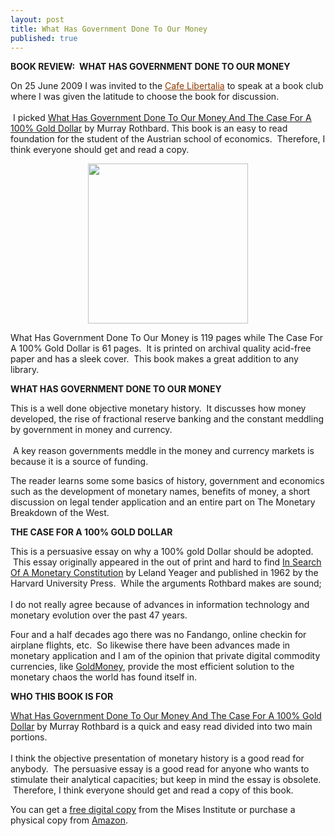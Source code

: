 ```yaml
---
layout: post
title: What Has Government Done To Our Money
published: true
---
```

<p><strong>BOOK REVIEW:  WHAT HAS GOVERNMENT DONE TO OUR MONEY</strong></p>
<p>On 25 June 2009 I was invited to the <a style="color: #8e3900; text-decoration: underline;" title="cafe libertalia" href="http://www.cafelibertalia.com/" target="_blank">Cafe Libertalia</a> to speak at a book club where I was given the latitude to choose the book for discussion.<br/><br/>  I picked <a title="what has government done to our money" href="http://www.runtogold.com/whathasgovernmentdonetoourmoneybook" target="_blank">What Has Government Done To Our Money And The Case For A 100% Gold Dollar</a> by Murray Rothbard. This book is an easy to read foundation for the student of the Austrian school of economics.  Therefore, I think everyone should get and read a copy.</p>
<p style="text-align: center;"><a href="http://www.runtogold.com/whathasgovernmentdonetoourmoneybook" target="_blank"><img class="aligncenter" title="what has government done to our money" src="{{ site.baseurl }}/images/what-has-government-done-to-our-money.jpg" alt="" width="256" height="256" /></a></p>
<p>What Has Government Done To Our Money is 119 pages while The Case For A 100% Gold Dollar is 61 pages.  It is printed on archival quality acid-free paper and has a sleek cover.  This book makes a great addition to any library.</p>
<p><strong>WHAT HAS GOVERNMENT DONE TO OUR MONEY</strong></p>
<p>This is a well done objective monetary history.  It discusses how money developed, the rise of fractional reserve banking and the constant meddling by government in money and currency.<br/><br/>  A key reason governments meddle in the money and currency markets is because it is a source of funding.</p>
<p>The reader learns some some basics of history, government and economics such as the development of monetary names, benefits of money, a short discussion on legal tender application and an entire part on The Monetary Breakdown of the West.</p>
<p><strong>THE CASE FOR A 100% GOLD DOLLAR</strong></p>
<p>This is a persuasive essay on why a 100% gold Dollar should be adopted.  This essay originally appeared in the out of print and hard to find <a title="in search of a monetary constitution" href="http://www.runtogold.com/insearchofamonetaryconstitutionbook" target="_blank">In Search Of A Monetary Constitution</a> by Leland Yeager and published in 1962 by the Harvard University Press.  While the arguments Rothbard makes are sound; <br/><br/>I do not really agree because of advances in information technology and monetary evolution over the past 47 years.</p>
<p>Four and a half decades ago there was no Fandango, online checkin for airplane flights, etc.  So likewise there have been advances made in monetary application and I am of the opinion that private digital commodity currencies, like <a title="goldmoney how to buy gold or silver" href="http://www.runtogold.com/goldmoney" target="_blank">GoldMoney</a>, provide the most efficient solution to the monetary chaos the world has found itself in.</p>
<p><strong>WHO THIS BOOK IS FOR</strong></p>
<p><a title="what has government done to our money" href="http://www.runtogold.com/whathasgovernmentdonetoourmoneybook" target="_blank">What Has Government Done To Our Money And The Case For A 100% Gold Dollar</a> by Murray Rothbard is a quick and easy read divided into two main portions.  <br/><br/>I think the objective presentation of monetary history is a good read for anybody.  The persuasive essay is a good read for anyone who wants to stimulate their analytical capacities; but keep in mind the essay is obsolete.  Therefore, I think everyone should get and read a copy of this book.</p>
<p>You can get a <a title="what has government done to our money" href="http://mises.org/money.asp" target="_blank">free digital copy</a> from the Mises Institute or purchase a physical copy from <a title="what has government done to our money" href="http://www.runtogold.com/whathasgovernmentdonetoourmoneybook" target="_blank">Amazon</a>.</p>

